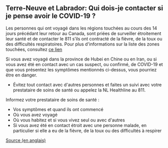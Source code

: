 ## Terre-Neuve et Labrador: Qui dois-je contacter si je pense avoir le COVID-19 ?

Les personnes qui ont voyagé dans les régions touchées au cours des 14 jours précédant leur retour au Canada, sont priées de surveiller étroitement leur santé et de contacter le 811 s’ils ont contracté de la fièvre, de la toux ou des difficultés respiratoires. Pour plus d'informations sur la liste des zones touchées, consultez [ce lien](https://www.canada.ca/fr/sante-publique/services/maladies/2019-nouveau-coronavirus/professionnels-sante/liste-regions-touchees-covid-19.html)

Si vous avez voyagé dans la province de Hubei en Chine ou en Iran, ou si vous avez été en contact avec un cas suspect, ou confirmé, de COVID-19 et que vous présentez les symptômes mentionnés ci-dessus, vous pourriez être en danger.

- Évitez tout contact avec d'autres personnes et faites un suivi avec votre prestataire de soins de santé ou appelez la NL Healthline au 811.

Informez votre prestataire de soins de santé :

- Vos symptômes et quand ils ont commencé
- Où vous avez voyagé
- Où vous habitez et si vous vivez seul ou avec d'autres
- Si vous avez été en contact étroit avec une personne malade, en particulier si elle a eu de la fièvre, de la toux ou des difficultés à respirer

[Source (en anglais)](https://www.health.gov.nl.ca/health/publichealth/cdc/coronavirus/)
